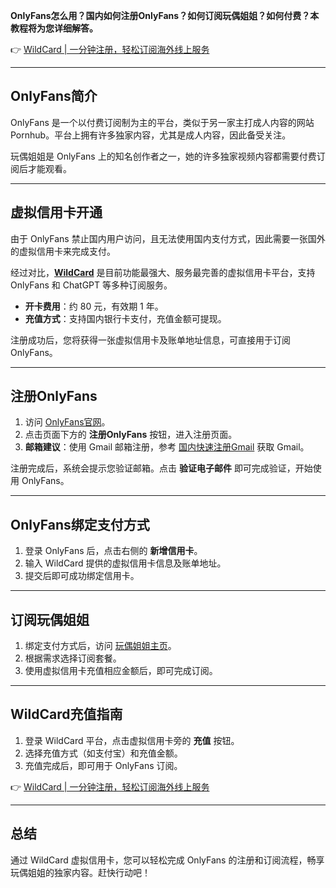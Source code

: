**OnlyFans怎么用？国内如何注册OnlyFans？如何订阅玩偶姐姐？如何付费？本教程将为您详细解答。**

👉 [WildCard | 一分钟注册，轻松订阅海外线上服务](https://bit.ly/bewildcard)

---

## OnlyFans简介

OnlyFans 是一个以付费订阅制为主的平台，类似于另一家主打成人内容的网站 Pornhub。平台上拥有许多独家内容，尤其是成人内容，因此备受关注。

玩偶姐姐是 OnlyFans 上的知名创作者之一，她的许多独家视频内容都需要付费订阅后才能观看。

---

## 虚拟信用卡开通

由于 OnlyFans 禁止国内用户访问，且无法使用国内支付方式，因此需要一张国外的虚拟信用卡来完成支付。

经过对比，**[WildCard](https://bit.ly/bewildcard)** 是目前功能最强大、服务最完善的虚拟信用卡平台，支持 OnlyFans 和 ChatGPT 等多种订阅服务。

- **开卡费用**：约 80 元，有效期 1 年。
- **充值方式**：支持国内银行卡支付，充值金额可提现。

注册成功后，您将获得一张虚拟信用卡及账单地址信息，可直接用于订阅 OnlyFans。

---

## 注册OnlyFans

1. 访问 [OnlyFans官网](https://onlyfans.com/)。
2. 点击页面下方的 **注册OnlyFans** 按钮，进入注册页面。
3. **邮箱建议**：使用 Gmail 邮箱注册，参考 [国内快速注册Gmail](https://bit.ly/bewildcard) 获取 Gmail。

注册完成后，系统会提示您验证邮箱。点击 **验证电子邮件** 即可完成验证，开始使用 OnlyFans。

---

## OnlyFans绑定支付方式

1. 登录 OnlyFans 后，点击右侧的 **新增信用卡**。
2. 输入 WildCard 提供的虚拟信用卡信息及账单地址。
3. 提交后即可成功绑定信用卡。

---

## 订阅玩偶姐姐

1. 绑定支付方式后，访问 [玩偶姐姐主页](https://onlyfans.com/hongkongdoll)。
2. 根据需求选择订阅套餐。
3. 使用虚拟信用卡充值相应金额后，即可完成订阅。

---

## WildCard充值指南

1. 登录 WildCard 平台，点击虚拟信用卡旁的 **充值** 按钮。
2. 选择充值方式（如支付宝）和充值金额。
3. 充值完成后，即可用于 OnlyFans 订阅。

👉 [WildCard | 一分钟注册，轻松订阅海外线上服务](https://bit.ly/bewildcard)

---

## 总结

通过 WildCard 虚拟信用卡，您可以轻松完成 OnlyFans 的注册和订阅流程，畅享玩偶姐姐的独家内容。赶快行动吧！
